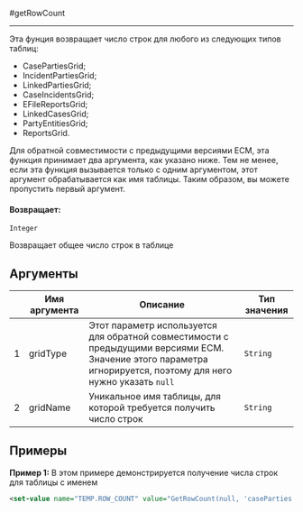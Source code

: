 #getRowCount

---

Эта фунция возвращает число строк для любого из следующих типов таблиц: 
* CasePartiesGrid;
* IncidentPartiesGrid;
* LinkedPartiesGrid;
* CaseIncidentsGrid;
* EFileReportsGrid;
* LinkedCasesGrid;
* PartyEntitiesGrid;
* ReportsGrid.

Для обратной совместимости с предыдущими версиями ECM, эта функция принимает два аргумента, как указано ниже.
Тем не менее, если эта функция вызывается только с одним аргументом, этот аргумент обрабатывается как имя таблицы.
Таким образом, вы можете пропустить первый аргумент.

#### Возвращает:

`Integer`

Возвращает общее число строк в таблице

## Аргументы

|  | Имя аргумента | Описание | Тип значения |
| --- | --- | --- | --- |
| 1 | gridType | Этот параметр используется для обратной совместимости с предыдущими версиями ECM. Значение этого параметра игнорируется, поэтому для него нужно указать `null` | `String` |
| 2 | gridName | Уникальное имя таблицы, для которой требуется получить число строк |`String` |

## Примеры

**Пример 1:** В этом примере демонстрируется получение числа строк для таблицы с именем
```xml
<set-value name="TEMP.ROW_COUNT" value="GetRowCount(null, 'caseParties.grid')"/>
```


